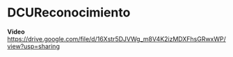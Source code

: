 # DCUReconocimiento

**Video** https://drive.google.com/file/d/16Xstr5DJVWg_m8V4K2izMDXFhsGRwxWP/view?usp=sharing

